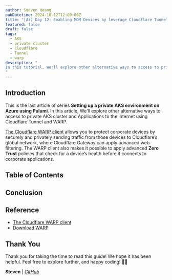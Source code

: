 ```yaml
---
author: Steven Hoang
pubDatetime: 2024-10-12T12:00:00Z
title: "[Az] Day 12: Enabling MDM Devices by leverage Cloudflare Tunnel and WARP."
featured: false
draft: false
tags:
  - AKS
  - private cluster
  - Cloudflare
  - Tunnel
  - warp
description: "
In this tutorial, We'll explore other alternative ways to access to private AKS cluster and Applications to the internet using Cloudflare Tunnel and WARP.
"
---
```


## Introduction

This is the last article of series **Setting up a private AKS environment on Azure using Pulumi**.
In this article, We'll explore other alternative ways to access to private AKS cluster and Applications to the internet using Cloudflare Tunnel and WARP.

[The Cloudflare WARP client](https://developers.cloudflare.com/cloudflare-one/connections/connect-devices/warp/) allows you to protect corporate devices by securely and privately sending traffic from those devices to Cloudflare’s global network, where Cloudflare Gateway can apply advanced web filtering. 
The WARP client also makes it possible to apply advanced **Zero Trust** policies that check for a device’s health before it connects to corporate applications.

## Table of Contents

## Conclusion

## Reference
 
 - [The Cloudflare WARP client](https://developers.cloudflare.com/cloudflare-one/connections/connect-devices/warp/)
 - [Download WARP](https://developers.cloudflare.com/cloudflare-one/connections/connect-devices/warp/download-warp/)

## Thank You

Thank you for taking the time to read this guide! We hope it has been helpful. Feel free to explore further, and happy coding! 🌟✨

**Steven** | _[GitHub](https://github.com/baoduy)_